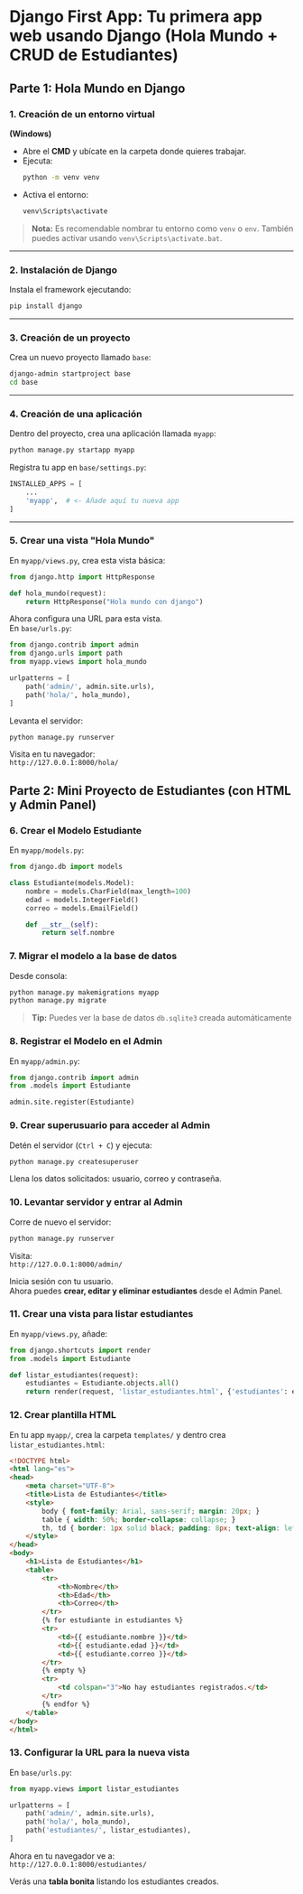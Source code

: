 # Django First App: Tu primera app web usando Django (Hola Mundo + CRUD de Estudiantes)

## Parte 1: Hola Mundo en Django

### 1. Creación de un entorno virtual
**(Windows)**

- Abre el **CMD** y ubícate en la carpeta donde quieres trabajar.
- Ejecuta:
  ```bash
  python -m venv venv
  ```
- Activa el entorno:
  ```bash
  venv\Scripts\activate
  ```

> **Nota:** Es recomendable nombrar tu entorno como `venv` o `env`. También puedes activar usando `venv\Scripts\activate.bat`.

---

### 2. Instalación de Django
Instala el framework ejecutando:
```bash
pip install django
```

---

### 3. Creación de un proyecto
Crea un nuevo proyecto llamado `base`:
```bash
django-admin startproject base
cd base
```

---

### 4. Creación de una aplicación
Dentro del proyecto, crea una aplicación llamada `myapp`:
```bash
python manage.py startapp myapp
```

Registra tu app en `base/settings.py`:
```python
INSTALLED_APPS = [
    ...
    'myapp',  # <- Añade aquí tu nueva app
]
```

---

### 5. Crear una vista "Hola Mundo"
En `myapp/views.py`, crea esta vista básica:

```python
from django.http import HttpResponse

def hola_mundo(request):
    return HttpResponse("Hola mundo con django")
```

Ahora configura una URL para esta vista.  
En `base/urls.py`:

```python
from django.contrib import admin
from django.urls import path
from myapp.views import hola_mundo

urlpatterns = [
    path('admin/', admin.site.urls),
    path('hola/', hola_mundo),
]
```

Levanta el servidor:

```bash
python manage.py runserver
```

Visita en tu navegador:  
`http://127.0.0.1:8000/hola/`




## Parte 2: Mini Proyecto de Estudiantes (con HTML y Admin Panel)

### 6. Crear el Modelo Estudiante
En `myapp/models.py`:

```python
from django.db import models

class Estudiante(models.Model):
    nombre = models.CharField(max_length=100)
    edad = models.IntegerField()
    correo = models.EmailField()

    def __str__(self):
        return self.nombre
```


### 7. Migrar el modelo a la base de datos
Desde consola:

```bash
python manage.py makemigrations myapp
python manage.py migrate
```

> **Tip:** Puedes ver la base de datos `db.sqlite3` creada automáticamente


### 8. Registrar el Modelo en el Admin
En `myapp/admin.py`:

```python
from django.contrib import admin
from .models import Estudiante

admin.site.register(Estudiante)
```


### 9. Crear superusuario para acceder al Admin
Detén el servidor (`Ctrl + C`) y ejecuta:

```bash
python manage.py createsuperuser
```

Llena los datos solicitados: usuario, correo y contraseña.


### 10. Levantar servidor y entrar al Admin
Corre de nuevo el servidor:

```bash
python manage.py runserver
```

Visita:  
 `http://127.0.0.1:8000/admin/`

Inicia sesión con tu usuario.  
Ahora puedes **crear, editar y eliminar estudiantes** desde el Admin Panel.


### 11. Crear una vista para listar estudiantes
En `myapp/views.py`, añade:

```python
from django.shortcuts import render
from .models import Estudiante

def listar_estudiantes(request):
    estudiantes = Estudiante.objects.all()
    return render(request, 'listar_estudiantes.html', {'estudiantes': estudiantes})
```


### 12. Crear plantilla HTML
En tu app `myapp/`, crea la carpeta `templates/` y dentro crea `listar_estudiantes.html`:

```html
<!DOCTYPE html>
<html lang="es">
<head>
    <meta charset="UTF-8">
    <title>Lista de Estudiantes</title>
    <style>
        body { font-family: Arial, sans-serif; margin: 20px; }
        table { width: 50%; border-collapse: collapse; }
        th, td { border: 1px solid black; padding: 8px; text-align: left; }
    </style>
</head>
<body>
    <h1>Lista de Estudiantes</h1>
    <table>
        <tr>
            <th>Nombre</th>
            <th>Edad</th>
            <th>Correo</th>
        </tr>
        {% for estudiante in estudiantes %}
        <tr>
            <td>{{ estudiante.nombre }}</td>
            <td>{{ estudiante.edad }}</td>
            <td>{{ estudiante.correo }}</td>
        </tr>
        {% empty %}
        <tr>
            <td colspan="3">No hay estudiantes registrados.</td>
        </tr>
        {% endfor %}
    </table>
</body>
</html>
```


### 13. Configurar la URL para la nueva vista
En `base/urls.py`:

```python
from myapp.views import listar_estudiantes

urlpatterns = [
    path('admin/', admin.site.urls),
    path('hola/', hola_mundo),
    path('estudiantes/', listar_estudiantes),
]
```

Ahora en tu navegador ve a:  
`http://127.0.0.1:8000/estudiantes/`

Verás una **tabla bonita** listando los estudiantes creados.
